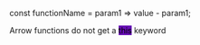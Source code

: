 const functionName = param1 => value - param1;

Arrow functions do not get a <mark style="background: #650BB3;">this</mark> keyword

